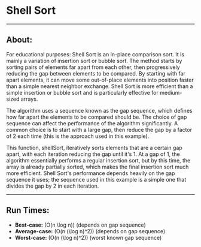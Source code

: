 # Shell Sort

----

## About:

For educational purposes: Shell Sort is an in-place comparison sort. It is mainly a variation of insertion sort or bubble sort. The method starts by sorting pairs of elements far apart from each other, then progressively reducing the gap between elements to be compared. By starting with far apart elements, it can move some out-of-place elements into position faster than a simple nearest neighbor exchange. Shell Sort is more efficient than a simple insertion or bubble sort and is particularly effective for medium-sized arrays.

The algorithm uses a sequence known as the gap sequence, which defines how far apart the elements to be compared should be. The choice of gap sequence can affect the performance of the algorithm significantly. A common choice is to start with a large gap, then reduce the gap by a factor of 2 each time (this is the approach used in this example).

This function, shellSort, iteratively sorts elements that are a certain gap apart, with each iteration reducing the gap until it's 1. At a gap of 1, the algorithm essentially performs a regular insertion sort, but by this time, the array is already partially sorted, which makes the final insertion sort much more efficient. Shell Sort's performance depends heavily on the gap sequence it uses; the sequence used in this example is a simple one that divides the gap by 2 in each iteration.

----

## Run Times:

- **Best-case:** \(O(n \log n)\) (depends on gap sequence)
- **Average-case:** \(O(n (\log n)^2)\) (depends on gap sequence)
- **Worst-case:** \(O(n (\log n)^2)\) (worst known gap sequence)
